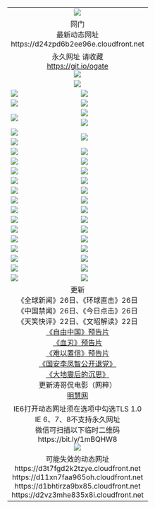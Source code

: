 ﻿<table>
  <tr></tr>
  <tr><td colspan=2 align=center><img src="https://d24zpd6b2ee96e.cloudfront.net/Up/oGate.jpg" /></td></tr>
  <tr><td colspan=2 align=center>网门<br>最新动态网址
<br>https://d24zpd6b2ee96e.cloudfront.net
    </td>
  </tr>
  <tr>
    <td colspan=2 align=center>永久网址 请收藏<br/><a href="https://git.io/ogate" target="_blank">https://git.io/ogate</a><br/><a href="https://d24zpd6b2ee96e.cloudfront.net/Up/0WMGDL2.png" target="_blank"><img src="https://d24zpd6b2ee96e.cloudfront.net/Up/0WMGD2.png"/></a></td>
    <!--td align=center>临时网址 微信用<br/><a href="https://bit.ly/1mBQHW8" target="_blank">https://bit.ly/1mBQHW8</a><br/><a href="https://d24zpd6b2ee96e.cloudfront.net/Up/0WMGDL3.png" target="_blank"><img src="https://d24zpd6b2ee96e.cloudfront.net/Up/0WMGD3.png"/></a></td-->
  </tr>
  <tr>
    <td colspan=2 align=center><a href="https://d24zpd6b2ee96e.cloudfront.net/ogUP.aspx?name=0oGate.apk" target="_blank"><img src="https://d24zpd6b2ee96e.cloudfront.net/Up/0WMAZ.jpg" /></a></td>
  </tr>
  <tr>
    <td><a href="https://d24zpd6b2ee96e.cloudfront.net/ogNice.aspx" target="_blank"><img src="https://d24zpd6b2ee96e.cloudfront.net/Up/0WCYY.jpg" /></a></td>
    <td><a href="https://d24zpd6b2ee96e.cloudfront.net/onCO.aspx?ob=600%E4%BA%8B%E7%89%A9&op=%E5%A2%9E%E5%88%A0%E6%94%B9&args=WH1~%23%E7%B1%BB%E5%9E%8B6%E6%96%B0%E9%97%BB%7c%23%E7%B1%BB%E5%9E%8B6%E8%AF%84%E8%AE%BA&mode=" target="_blank"><img src="https://d24zpd6b2ee96e.cloudfront.net/Up/0WZTT.jpg" /></a></td> 
  </tr>
  <tr>
    <td><a href="https://d24zpd6b2ee96e.cloudfront.net/ogDY.aspx" target="_blank"><img src="https://d24zpd6b2ee96e.cloudfront.net/Up/0FK.jpg" /></a></td>
    <td><a href="https://d24zpd6b2ee96e.cloudfront.net/ogST.aspx" target="_blank"><img src="https://d24zpd6b2ee96e.cloudfront.net/Up/0ST.jpg" /></a></td> 
  </tr>
  <tr>
    <td rowspan=2><a href="https://d24zpd6b2ee96e.cloudfront.net/ogUP.aspx?name=WJ.mp4&count=480P:1" target="_blank"><img src="https://d24zpd6b2ee96e.cloudfront.net/Up/WJ.jpg" /></a></td>
    <td><a href="https://d24zpd6b2ee96e.cloudfront.net/ogUP.aspx?name=11DKC.mp4&count=T:2,2:4,1:16" target="_blank"><img src="https://d24zpd6b2ee96e.cloudfront.net/Up/11DKC.jpg" /></a></td> 
  </tr>
  <tr>
    <td><a href="https://d24zpd6b2ee96e.cloudfront.net/ogUP.aspx?name=LRSH.mp4&count=W:13,2:10" target="_blank"><img src="https://d24zpd6b2ee96e.cloudfront.net/Up/LRSH.jpg" /></a></td>
  </tr>
  <tr>
    <td><a href="https://d24zpd6b2ee96e.cloudfront.net/ogUP.aspx?name=JQR.mp4&count=2" target="_blank"><img src="https://d24zpd6b2ee96e.cloudfront.net/Up/JQR.jpg" /></a></td>   
    <td rowspan=2><a href="https://d24zpd6b2ee96e.cloudfront.net/ogUP.aspx?name=JP.mp4&count=9" target="_blank"><img src="https://d24zpd6b2ee96e.cloudfront.net/Up/JP.jpg" /></td>
  </tr>
  <tr>
    <td><div><a href="https://d24zpd6b2ee96e.cloudfront.net/ogUP.aspx?name=LRWS.mp4&count=7B:7,6B:44,5A:10,5B:35,4A:14,4B:19,3A:10,3B:26,2A:16,2B:21,1A:23,1B:29&current=7B:7" target="_blank"><img src="https://d24zpd6b2ee96e.cloudfront.net/Up/LRWS.jpg" /></a></td>
  </tr>
  <tr>
    <td><a href="https://d24zpd6b2ee96e.cloudfront.net/ogUP.aspx?name=SSZJ.mp4&count=SP:6,480P:8" target="_blank"><img src="https://d24zpd6b2ee96e.cloudfront.net/Up/SSZJ.jpg" /></a></td>
    <td><a href="https://d24zpd6b2ee96e.cloudfront.net/ogUP.aspx?name=WH.mp4" target="_blank"><img src="https://d24zpd6b2ee96e.cloudfront.net/Up/WH.jpg" /></a></td>
  </tr>
  <tr>
    <td><a href="https://d24zpd6b2ee96e.cloudfront.net/ogUP.aspx?name=ZY.mp4&count=2015:16" target="_blank"><img src="https://d24zpd6b2ee96e.cloudfront.net/Up/ZY.jpg" /></a</td>
    <td><a href="https://d24zpd6b2ee96e.cloudfront.net/ogUP.aspx?name=XTFY.mp4&count=B:2,A:24" target="_blank"><img src="https://d24zpd6b2ee96e.cloudfront.net/Up/XTFY.jpg" /></a></td>
  </tr>
  <tr>
    <td><a href="https://d24zpd6b2ee96e.cloudfront.net/ogUP.aspx?name=1LYF.mp4&count=2" target="_blank"><img src="https://d24zpd6b2ee96e.cloudfront.net/Up/1LYF0.jpg" /></a></td>
    <td><a href="https://d24zpd6b2ee96e.cloudfront.net/ogUP.aspx?name=1ZGC.mp4&count=6" target="_blank"><img src="https://d24zpd6b2ee96e.cloudfront.net/Up/1ZGC0.jpg" /></a></td>
  </tr>
  <tr>
    <td><a href="https://d24zpd6b2ee96e.cloudfront.net/ogUP.aspx?name=1ZKM.mp4&count=3&current=3" target="_blank"><img src="https://d24zpd6b2ee96e.cloudfront.net/Up/1ZKM0.jpg" /></a></td>  
    <td><a href="https://d24zpd6b2ee96e.cloudfront.net/ogUP.aspx?name=1WWY.mp4&count=6&current=6" target="_blank"><img src="https://d24zpd6b2ee96e.cloudfront.net/Up/1WWY0.jpg" /></a></td>
  </tr>
  <tr>
    <td><a href="https://d24zpd6b2ee96e.cloudfront.net/ogUP.aspx?name=10JGY.mp4&count=3" target="_blank"><img src="https://d24zpd6b2ee96e.cloudfront.net/Up/10JGY0.jpg" /></a></td>
    <td><a href="https://d24zpd6b2ee96e.cloudfront.net/ogUP.aspx?name=10CYS.mp4&count=2" target="_blank"><img src="https://d24zpd6b2ee96e.cloudfront.net/Up/10CYS0.jpg" /></a></td>
  </tr>
  <tr>
    <td><a href="https://d24zpd6b2ee96e.cloudfront.net/ogUP.aspx?name=4SQQ.mp4&count=201602:19,201601:21&current=201602:19" target="_blank"><img src="https://d24zpd6b2ee96e.cloudfront.net/Up/4SQQ0.jpg"/></a></td>
    <td><a href="https://d24zpd6b2ee96e.cloudfront.net/ogUP.aspx?name=4SHQ.mp4&count=201602:24,201601:28&current=201602:24" target="_blank"><img src="https://d24zpd6b2ee96e.cloudfront.net/Up/4SHQ0.jpg"/></a></td>
  </tr>
  <tr>
    <td><a href="https://d24zpd6b2ee96e.cloudfront.net/ogUP.aspx?name=4SZG.mp4&count=201602:19,201601:23&current=201602:19" target="_blank"><img src="https://d24zpd6b2ee96e.cloudfront.net/Up/4SZG0.jpg"/></a></td>
    <td><a href="https://d24zpd6b2ee96e.cloudfront.net/ogUP.aspx?name=4SDJ.mp4&count=201602A:22,201602B:6,201601A:48,201601B:6&current=201602A:22" target="_blank"><img src="https://d24zpd6b2ee96e.cloudfront.net/Up/4SDJ0.jpg"/></a></td>
  </tr>
  <tr>
    <td><a href="https://d24zpd6b2ee96e.cloudfront.net/ogUP.aspx?name=4CTX.mp4&count=201602:3,201601:4&current=201602:3" target="_blank"><img src="https://d24zpd6b2ee96e.cloudfront.net/Up/4CTX0.jpg"/></a></td>
    <td><a href="https://d24zpd6b2ee96e.cloudfront.net/ogUP.aspx?name=4CWZ.mp4&count=201602:3,201601:4&current=201602:3" target="_blank"><img src="https://d24zpd6b2ee96e.cloudfront.net/Up/4CWZ0.jpg"/></a></td>
  </tr>
  <tr>
    <td><a href="https://d24zpd6b2ee96e.cloudfront.net/onUP.aspx?name=https://dwsfx5awq5vcc.cloudfront.net/" target="_blank"><img src="https://d24zpd6b2ee96e.cloudfront.net/Up/0DTW.jpg"/></a></td>
    <td><a href="https://d24zpd6b2ee96e.cloudfront.net/onUP.aspx?name=https://d240ns8up8earz.cloudfront.net/acenter/" target="_blank"><img src="https://d24zpd6b2ee96e.cloudfront.net/Up/0TDW.jpg" /></a></td>
  </tr>
  <tr>
    <td><a href="https://d24zpd6b2ee96e.cloudfront.net/onUP.aspx?name=https://d4508d6vomz2p.cloudfront.net/gb/nsc413.htm" target="_blank"><img src="https://d24zpd6b2ee96e.cloudfront.net/Up/0DJY.jpg" /></a></td>
    <td><a href="https://d24zpd6b2ee96e.cloudfront.net/onUP.aspx?name=https://d3bxwq7vzudb5l.cloudfront.net/xtr/gb/prog204.html" target="_blank"><img src="https://d24zpd6b2ee96e.cloudfront.net/Up/0XTR.jpg" /></a></td>
  </tr>
  <tr>
    <td><a href="https://d24zpd6b2ee96e.cloudfront.net/onUP.aspx?name=https://d3aj00iefsmfgc.cloudfront.net/" target="_blank"><img src="https://d24zpd6b2ee96e.cloudfront.net/Up/0MHW.jpg" /></a></td>
    <td><a href="https://d24zpd6b2ee96e.cloudfront.net/onUP.aspx?name=https://d1lcj91uv80klr.cloudfront.net/" target="_blank"><img src="https://d24zpd6b2ee96e.cloudfront.net/Up/0ZJW.jpg" /></a></td>
  </tr>
  <tr>
    <td><a href="https://d24zpd6b2ee96e.cloudfront.net/ogUP.aspx?name=0FG.zip" target="_blank"><img src="https://d24zpd6b2ee96e.cloudfront.net/Up/0FG.jpg" /></a></td>
    <td><a href="https://d24zpd6b2ee96e.cloudfront.net/ogUP.aspx?name=0FGA.apk" target="_blank"><img src="https://d24zpd6b2ee96e.cloudfront.net/Up/0FGA.jpg" /></a></td>
  </tr>
  <tr>
    <td><a href="https://d24zpd6b2ee96e.cloudfront.net/ogUP.aspx?name=0U.zip" target="_blank"><img src="https://d24zpd6b2ee96e.cloudfront.net/Up/0U.jpg" /></a></td>
    <td><a href="https://d24zpd6b2ee96e.cloudfront.net/ogUP.aspx?name=0UA.apk" target="_blank"><img src="https://d24zpd6b2ee96e.cloudfront.net/Up/0UA.jpg" /></a></td>
  </tr>
  <tr>
    <td><a href="https://d24zpd6b2ee96e.cloudfront.net/ogUP.aspx?name=0iPPOTV.zip" target="_blank"><img src="https://d24zpd6b2ee96e.cloudfront.net/Up/0iPPOTV.jpg" /></a></td>
    <td><a href="https://d24zpd6b2ee96e.cloudfront.net/ogUP.aspx?name=0iNTD.apk" target="_blank"><img src="https://d24zpd6b2ee96e.cloudfront.net/Up/0iNTD.jpg" /></a></td>
  </tr>
  <tr>
    <td colspan=2 align=center>更新<br>
      《全球新闻》26日、《环球直击》26日<br>
      《中国禁闻》26日、《今日点击》26日<br>
      《天笑快评》22日、《文昭解读》22日<br>
      <a href="https://d24zpd6b2ee96e.cloudfront.net/ogUP.aspx?name=11ZYZG0.mp4" target="_blank">《自由中国》预告片</a><br>
      <a href="https://d24zpd6b2ee96e.cloudfront.net/ogUP.aspx?name=11XR.mp4" target="_blank">《血刃》预告片</a><br>
      <a href="https://d24zpd6b2ee96e.cloudfront.net/ogUP.aspx?name=11NYZX.mp4&count=2" target="_blank">《难以置信》预告片</a><br>
      <a href="https://d24zpd6b2ee96e.cloudfront.net/ogUP.aspx?name=4LFZ.mp4" target="_blank">《国安李凤智公开退党》</a><br>
      <a href="https://d24zpd6b2ee96e.cloudfront.net/ogUP.aspx?name=4DDZHDCS.mp4" target="_blank">《大地震后的沉思》</a><br>
      更新涛哥侃电影（网粹）<br>
      <a href="https://d24zpd6b2ee96e.cloudfront.net/onUP.aspx?name=https://www.minghui.org/" target="_blank">明慧网</a></td>
    </td>
  </tr>
  <tr>
    <td colspan=2 align=center>IE6打开动态网址须在选项中勾选TLS 1.0<br/>IE 6、7、8不支持永久网址<br/>
      微信可扫描以下临时二维码<br/>https://bit.ly/1mBQHW8<br/><a href="https://d24zpd6b2ee96e.cloudfront.net/Up/0WMGDL3.png" target="_blank"><img src="https://d24zpd6b2ee96e.cloudfront.net/Up/0WMGD3.png"/></a><br>
  </tr>
  <tr>
    <td colspan=2 align=center>可能失效的动态网址
<br>https://d3t7fgd2k2tzye.cloudfront.net
<br>https://d11xn7faa965oh.cloudfront.net
<br>https://d1bhtirza9bx85.cloudfront.net
<br>https://d2vz3mhe835x8i.cloudfront.net
    </td>
  </tr>
</table>
